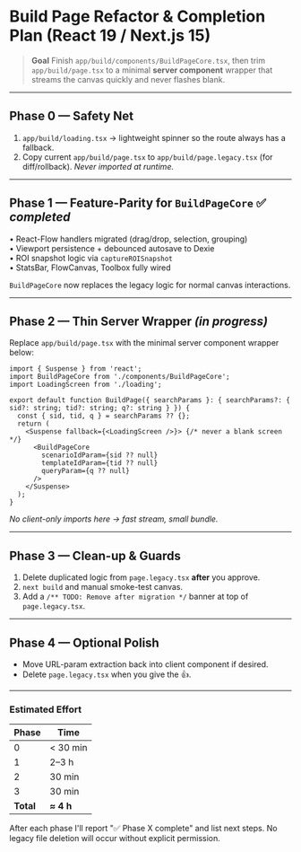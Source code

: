 # Build Page Refactor & Completion Plan (React 19 / Next.js 15)

> **Goal**  Finish `app/build/components/BuildPageCore.tsx`, then trim `app/build/page.tsx` to a minimal **server component** wrapper that streams the canvas quickly and never flashes blank.

---
## Phase 0 — Safety Net
1. `app/build/loading.tsx` → lightweight spinner so the route always has a fallback.
2. Copy current `app/build/page.tsx` to `app/build/page.legacy.tsx` (for diff/rollback). *Never imported at runtime.*

---
## Phase 1 — Feature-Parity for `BuildPageCore` ✅ *completed*
• React-Flow handlers migrated (drag/drop, selection, grouping)  
• Viewport persistence + debounced autosave to Dexie  
• ROI snapshot logic via `captureROISnapshot`  
• StatsBar, FlowCanvas, Toolbox fully wired  

`BuildPageCore` now replaces the legacy logic for normal canvas interactions.

---
## Phase 2 — Thin Server Wrapper *(in progress)*
Replace `app/build/page.tsx` with the minimal server component wrapper below:
```tsx
import { Suspense } from 'react';
import BuildPageCore from './components/BuildPageCore';
import LoadingScreen from './loading';

export default function BuildPage({ searchParams }: { searchParams?: { sid?: string; tid?: string; q?: string } }) {
  const { sid, tid, q } = searchParams ?? {};
  return (
    <Suspense fallback={<LoadingScreen />}> {/* never a blank screen */}
      <BuildPageCore
        scenarioIdParam={sid ?? null}
        templateIdParam={tid ?? null}
        queryParam={q ?? null}
      />
    </Suspense>
  );
}
```
*No client-only imports here → fast stream, small bundle.*

---
## Phase 3 — Clean-up & Guards
1. Delete duplicated logic from `page.legacy.tsx` **after** you approve.
2. `next build` and manual smoke-test canvas.
3. Add a `/** TODO: Remove after migration */` banner at top of `page.legacy.tsx`.

---
## Phase 4 — Optional Polish
* Move URL-param extraction back into client component if desired.
* Delete `page.legacy.tsx` when you give the 👍.

---
### Estimated Effort
| Phase | Time |
|-------|------|
| 0 | < 30 min |
| 1 | 2–3 h |
| 2 | 30 min |
| 3 | 30 min |
| **Total** | **≈ 4 h** |

After each phase I'll report "✅ Phase X complete" and list next steps.  No legacy file deletion will occur without explicit permission. 